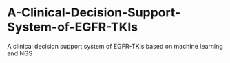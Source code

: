 # A-Clinical-Decision-Support-System-of-EGFR-TKIs
A clinical decision support system of EGFR-TKIs based on machine learning and NGS
